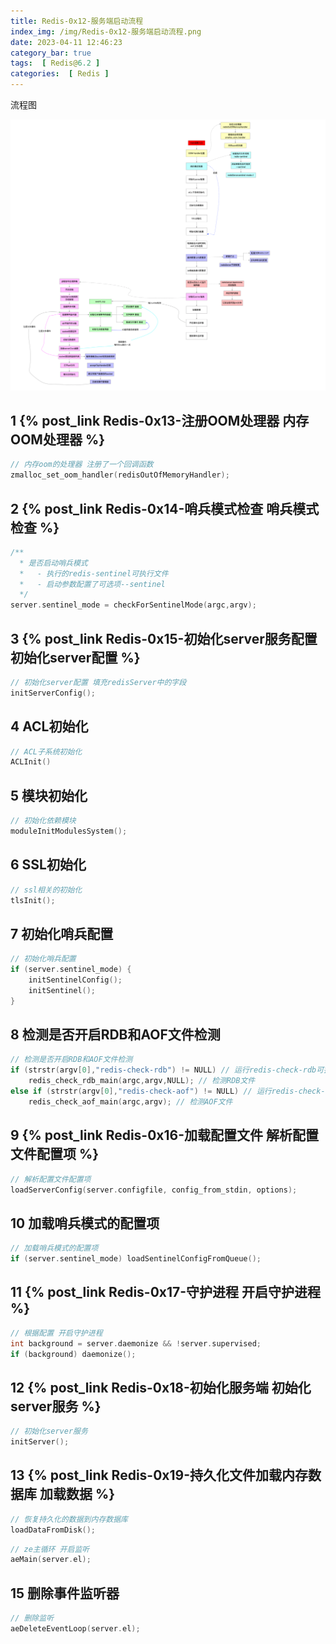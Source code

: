 ```yaml
---
title: Redis-0x12-服务端启动流程
index_img: /img/Redis-0x12-服务端启动流程.png
date: 2023-04-11 12:46:23
category_bar: true
tags:  [ Redis@6.2 ]
categories:  [ Redis ]
---
```


流程图

![](Redis-0x12-服务端启动流程/image-20230414103010186.png)

## 1 {% post_link Redis-0x13-注册OOM处理器 内存OOM处理器 %}

```c
// 内存oom的处理器 注册了一个回调函数
zmalloc_set_oom_handler(redisOutOfMemoryHandler);
```

## 2 {% post_link Redis-0x14-哨兵模式检查 哨兵模式检查 %}

```c
/**
  * 是否启动哨兵模式
  *   - 执行的redis-sentinel可执行文件
  *   - 启动参数配置了可选项--sentinel
  */
server.sentinel_mode = checkForSentinelMode(argc,argv);
```

## 3 {% post_link Redis-0x15-初始化server服务配置 初始化server配置 %}

```c
// 初始化server配置 填充redisServer中的字段
initServerConfig();
```

## 4 ACL初始化

```c
// ACL子系统初始化
ACLInit()
```

## 5 模块初始化

```c
// 初始化依赖模块
moduleInitModulesSystem();
```

## 6 SSL初始化

```c
// ssl相关的初始化
tlsInit();
```

## 7 初始化哨兵配置

```c
// 初始化哨兵配置
if (server.sentinel_mode) {
    initSentinelConfig();
    initSentinel();
}
```

## 8 检测是否开启RDB和AOF文件检测

```c
// 检测是否开启RDB和AOF文件检测
if (strstr(argv[0],"redis-check-rdb") != NULL) // 运行redis-check-rdb可执行文件
    redis_check_rdb_main(argc,argv,NULL); // 检测RDB文件
else if (strstr(argv[0],"redis-check-aof") != NULL) // 运行redis-check-aof可执行文件
    redis_check_aof_main(argc,argv); // 检测AOF文件
```

## 9 {% post_link Redis-0x16-加载配置文件 解析配置文件配置项 %}

```c
// 解析配置文件配置项
loadServerConfig(server.configfile, config_from_stdin, options);
```

## 10 加载哨兵模式的配置项

```c
// 加载哨兵模式的配置项
if (server.sentinel_mode) loadSentinelConfigFromQueue();
```

## 11 {% post_link Redis-0x17-守护进程 开启守护进程 %}

```c
// 根据配置 开启守护进程
int background = server.daemonize && !server.supervised;
if (background) daemonize();
```

## 12 {% post_link Redis-0x18-初始化服务端 初始化server服务 %}

```c
// 初始化server服务
initServer();
```

## 13 {% post_link Redis-0x19-持久化文件加载内存数据库 加载数据 %}

```c
// 恢复持久化的数据到内存数据库
loadDataFromDisk();
```


```c
// ze主循环 开启监听
aeMain(server.el);
```

## 15 删除事件监听器

```c
// 删除监听
aeDeleteEventLoop(server.el);
```

